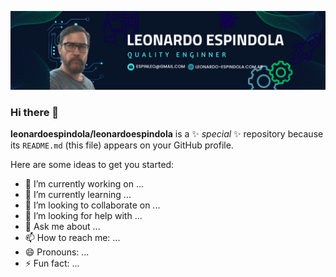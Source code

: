 ![banner](https://github.com/leonardoespindola/leonardoespindola/blob/1cd52e8a69196f1a203b84b6f9ae06e30de8b77c/banner.png)


### Hi there 👋


**leonardoespindola/leonardoespindola** is a ✨ _special_ ✨ repository because its `README.md` (this file) appears on your GitHub profile.

Here are some ideas to get you started:

- 🔭 I’m currently working on ...
- 🌱 I’m currently learning ...
- 👯 I’m looking to collaborate on ...
- 🤔 I’m looking for help with ...
- 💬 Ask me about ...
- 📫 How to reach me: ...
- 😄 Pronouns: ...
- ⚡ Fun fact: ...


